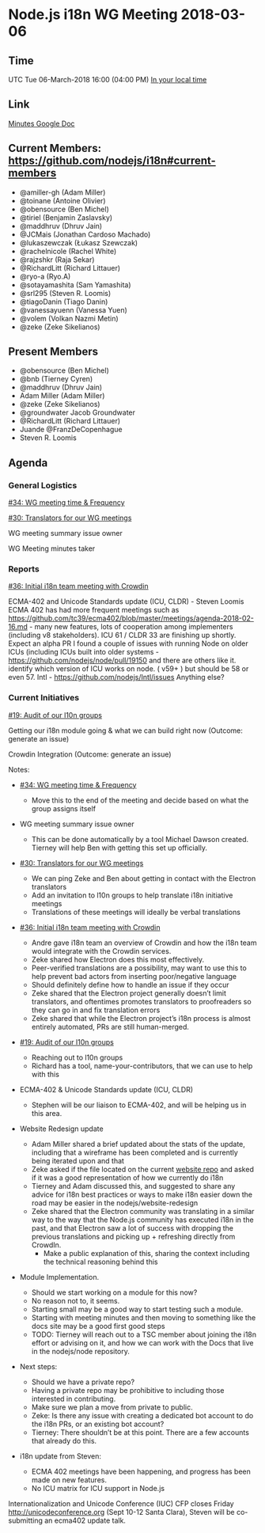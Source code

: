 # Node.js i18n WG Meeting 2018-03-06

## Time
UTC Tue 06-March-2018 16:00 (04:00 PM)
[In your local time](http://www.wolframalpha.com/input/?i=04PM+UTC,+March+06,+2018+in+local+time)

## Link
[Minutes Google Doc](https://docs.google.com/document/d/1daZuYpjomqVylkpNJ2TDLa3Gjd-3KvrNpMBkpwxNlOQ)

## Current Members: https://github.com/nodejs/i18n#current-members
- @amiller-gh (Adam Miller)
- @toinane (Antoine Olivier)
- @obensource (Ben Michel)
- @tiriel (Benjamin Zaslavsky)
- @maddhruv (Dhruv Jain)
- @JCMais (Jonathan Cardoso Machado)
- @lukaszewczak (Łukasz Szewczak)
- @rachelnicole (Rachel White)
- @rajzshkr (Raja Sekar)
- @RichardLitt (Richard Littauer)
- @ryo-a (Ryo.A)
- @sotayamashita (Sam Yamashita)
- @srl295 (Steven R. Loomis)
- @tiagoDanin (Tiago Danin)
- @vanessayuenn (Vanessa Yuen)
- @volem (Volkan Nazmi Metin)
- @zeke (Zeke Sikelianos)

## Present Members
- @obensource (Ben Michel)
- @bnb (Tierney Cyren)
- @maddhruv (Dhruv Jain)
- Adam Miller (Adam Miller)
- @zeke  (Zeke Sikelianos)
- @groundwater Jacob Groundwater
- @RichardLitt (Richard Littauer)
- Juande @FranzDeCopenhague
- Steven R. Loomis

## Agenda

### General Logistics
[#34: WG meeting time & Frequency](https://github.com/nodejs/i18n/issues/34)

[#30: Translators for our WG meetings](https://github.com/nodejs/i18n/issues/20)

WG meeting summary issue owner

WG Meeting minutes taker

### Reports
[#36: Initial i18n team meeting with Crowdin](https://github.com/nodejs/i18n/issues/36)

ECMA-402 and Unicode Standards update (ICU, CLDR) - Steven Loomis
ECMA 402 has had more frequent meetings such as https://github.com/tc39/ecma402/blob/master/meetings/agenda-2018-02-16.md  - many new features, lots of cooperation among implementers (including v8 stakeholders). 
ICU 61 / CLDR 33 are finishing up shortly.  Expect an alpha PR 
I found a couple of issues with running Node on older ICUs (including ICUs built into older systems  - https://github.com/nodejs/node/pull/19150 and there are others like it.
identify which version of ICU works on node.  ( v59+ ) but should be 58 or even 57.
Intl - https://github.com/nodejs/Intl/issues
Anything else?

### Current Initiatives
[#19: Audit of our l10n groups](https://github.com/nodejs/i18n/issues/19)

Getting our i18n module going & what we can build right now (Outcome: generate an issue)

Crowdin Integration (Outcome: generate an issue)

Notes:
- [#34: WG meeting time & Frequency](https://github.com/nodejs/i18n/issues/34)
	- Move this to the end of the meeting and decide based on what the group assigns itself

- WG meeting summary issue owner
	- This can be done automatically by a tool Michael Dawson created. Tierney will help Ben with getting this set up officially.

- [#30: Translators for our WG meetings](https://github.com/nodejs/i18n/issues/20)
	- We can ping Zeke and Ben about getting in contact with the Electron translators
	- Add an invitation to l10n groups to help translate i18n initiative meetings
	- Translations of these meetings will ideally be verbal translations

- [#36: Initial i18n team meeting with Crowdin](https://github.com/nodejs/i18n/issues/36)
	- Andre gave i18n team an overview of Crowdin and how the i18n team would integrate with the Crowdin services.
	- Zeke shared how Electron does this most effectively.
	- Peer-verified translations are a possibility, may want to use this to help prevent bad actors from inserting poor/negative language
	- Should definitely define how to handle an issue if they occur
	- Zeke shared that the Electron project generally doesn’t limit translators, and oftentimes promotes translators to proofreaders so they can go in and fix translation errors
	- Zeke shared that while the Electron project’s i18n process is almost entirely automated, PRs are still human-merged.
- [#19: Audit of our l10n groups](https://github.com/nodejs/i18n/issues/19)
	- Reaching out to l10n groups
	- Richard has a tool, name-your-contributors, that we can use to help with this
- ECMA-402 & Unicode Standards update (ICU, CLDR)
	- Stephen will be our liaison to ECMA-402, and will be helping us in this area.
- Website Redesign update
	- Adam Miller shared a brief updated about the stats of the update, including that a wireframe has been completed and is currently being iterated upon and that 
	- Zeke asked if the file located on the current [website repo](https://raw.githubusercontent.com/nodejs/nodejs.org/master/locale/uk/index.md) and asked if it was a good representation of how we currently do i18n
	- Tierney and Adam discussed this, and suggested to share any advice for i18n best practices or ways to make i18n easier down the road may be easier in the nodejs/website-redesign
	- Zeke shared that the Electron community was translating in a similar way to the way that the Node.js community has executed i18n in the past, and that Electron saw a lot of success with dropping the previous translations and picking up + refreshing directly from CrowdIn.
		- Make a public explanation of this, sharing the context including the technical reasoning behind this
- Module Implementation.
	- Should we start working on a module for this now?
	- No reason not to, it seems.
	- Starting small may be a good way to start testing such a module.
	- Starting with meeting minutes and then moving to something like the docs site may be a good first good steps
	- TODO: Tierney will reach out to a TSC member about joining the i18n effort or advising on it, and how we can work with the Docs that live in the nodejs/node repository.
- Next steps:
	- Should we have a private repo?
	- Having a private repo may be prohibitive to including those interested in contributing.
	- Make sure we plan a move from private to public.
	- Zeke: Is there any issue with creating a dedicated bot account to do the i18n PRs, or an existing bot account?
	- Tierney: There shouldn’t be at this point. There are a few accounts that already do this.
- i18n update from Steven:
	- ECMA 402 meetings have been happening, and progress has been made on new features.
	- No ICU matrix for ICU support in Node.js

Internationalization and Unicode Conference (IUC)  CFP closes Friday http://unicodeconference.org (Sept 10-12 Santa Clara), Steven will be co-submitting an ecma402 update talk.
